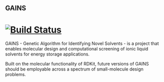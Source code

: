 ## GAINS
[![Build Status](https://travis-ci.org/wesleybeckner/gains.svg?branch=master)](https://travis-ci.org/wesleybeckner/gains)
========
GAINS - Genetic Algorithm for Identifying Novel Solvents - is a project
that enables molecular design and computational screening of ionic liquid
solvents for energy storage applications.

Built on the molecular functionality of RDKit, future versions of GAINS 
should be employable across a spectrum of small-molecule design problems.

